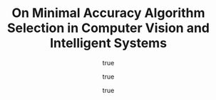 ---
arxiv: 1608.03832
author:
- family: Lukac
  given: Martin
  institute: Nazarbayev University
- family: Abdiyeva
  given: Kamila
  institute: Nazarbayev University
- family: Kameyama
  given: Michitaka
  institute: Ishinomaki University
layout: refuses
section: pre
title: On Minimal Accuracy Algorithm Selection in Computer Vision and Intelligent
  Systems
---